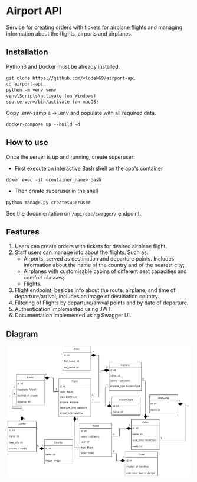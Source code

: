# Airport API

Service for creating orders with tickets for airplane flights and managing information about the flights, airports and airplanes.

## Installation

Python3 and Docker must be already installed.

```shell
git clone https://github.com/vlodek69/airport-api
cd airport-api
python -m venv venv
venv\Scripts\activate (on Windows)
source venv/bin/activate (on macOS)
```
Copy .env-sample -> .env and populate with all required data.
```
docker-compose up --build -d
```

## How to use

Once the server is up and running, create superuser:

- First execute an interactive Bash shell on the app's container
```shell
doker exec -it <container_name> bash
```

- Then create superuser in the shell
```shell
python manage.py createsuperuser
```

See the documentation on `/api/doc/swagger/` endpoint.

## Features

1. Users can create orders with tickets for desired airplane flight.
2. Staff users can manage info about the flights. Such as:
    - Airports, served as destination and departure points. Includes information about the name of the country and of the nearest city;
    - Airplanes with customisable cabins of different seat capacities and comfort classes;
    - Flights.
3. Flight endpoint, besides info about the route, airplane, and time of departure/arrival, includes an image of destination country.
4. Filtering of Flights by departure/arrival points and by date of departure.
5. Authentication implemented using JWT.
6. Documentation implemented using Swagger UI.

## Diagram

![airport_diagram](airport.png)
